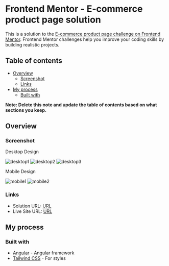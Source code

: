 # Frontend Mentor - E-commerce product page solution

This is a solution to the [E-commerce product page challenge on Frontend Mentor](https://www.frontendmentor.io/challenges/ecommerce-product-page-UPsZ9MJp6). Frontend Mentor challenges help you improve your coding skills by building realistic projects.

## Table of contents

- [Overview](#overview)
  - [Screenshot](#screenshot)
  - [Links](#links)
- [My process](#my-process)
  - [Built with](#built-with)

**Note: Delete this note and update the table of contents based on what sections you keep.**

## Overview

### Screenshot

Desktop Design

![desktop1](https://github.com/Mohammed-Mounir/ecommerce-product-page/assets/10738474/6d79cbed-563b-47e7-a600-d713294a26d2)
![desktop2](https://github.com/Mohammed-Mounir/ecommerce-product-page/assets/10738474/095264c8-6288-43fc-b059-8c0b8ea48976)
![desktop3](https://github.com/Mohammed-Mounir/ecommerce-product-page/assets/10738474/5d72a233-9246-44a8-99a8-43d158b3e238)

Mobile Design

![mobile1](https://github.com/Mohammed-Mounir/ecommerce-product-page/assets/10738474/128af1b3-0f0d-41fe-85ef-4892175aa217)
![mobile2](https://github.com/Mohammed-Mounir/ecommerce-product-page/assets/10738474/cc2c4ec2-66a8-4c4a-9acc-16b120ec9b02)

### Links

- Solution URL: [URL](https://github.com/Mohammed-Mounir/ecommerce-product-page)
- Live Site URL: [URL](https://mohammed-mounir.github.io/ecommerce-product-page/)

## My process

### Built with

- [Angular](https://angular.dev/) - Angular framework
- [Tailwind CSS](https://tailwindcss.com/) - For styles
